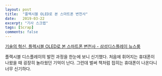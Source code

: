 ```yaml
---
layout: post
title:  "플렉시블 OLED로 본 스마트폰 변천사"
date:   2019-03-22
excerpt: "기사 스크랩"
tags: [Scrap]
comments: false
---
```


[기술의 혁신, 플렉시블 OLED로 본 스마트폰 변천사 - 삼성디스플레이 뉴스룸](http://news.samsungdisplay.com/18544)

플랙시블 디스플레이의 발전 과정을 한눈에 보니 신기했다. 처음에 휘어지는 휴대폰이 나왔을 때 굉장히 놀라웠던 기억이 난다. 그런데 벌써 책처럼 접히는 휴대폰이 나온다니 너무 신기하다.